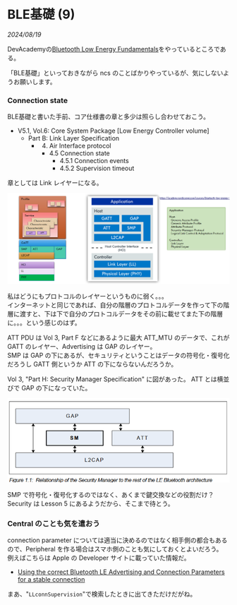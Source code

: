 # BLE基礎 (9)

<i>2024/08/19</i>

DevAcademyの[Bluetooth Low Energy Fundamentals](https://academy.nordicsemi.com/courses/bluetooth-low-energy-fundamentals/)をやっているところである。

「BLE基礎」といっておきながら ncs のことばかりやっているが、気にしないようお願いします。

### Connection state

BLE基礎と書いた手前、コア仕様書の章と多少は照らし合わせておこう。

* V5.1, Vol.6: Core System Package \[Low Energy Controller volume\]
  * Part B: Link Layer Specification
    * 4. Air Interface protocol
      * 4.5 Connection state
        * 4.5.1 Connection events
        * 4.5.2 Supervision timeout

章としては Link レイヤーになる。

![image](20240805a-1.png)

私はどうにもプロトコルのレイヤーというものに弱く。。。  
インターネットと同じであれば、自分の階層のプロトコルデータを作って下の階層に渡すと、下は下で自分のプロトコルデータをその前に載せてまた下の階層に。。。という感じのはず。

ATT PDU は Vol 3, Part F などにあるように最大 ATT_MTU のデータで、これが GATT のレイヤー、Advertising は GAP のレイヤー。  
SMP は GAP の下にあるが、セキュリティということはデータの符号化・復号化だろうし GATT 側というか ATT の下にならないんだろうか。

Vol 3, "Part H: Security Manager Specification" に図があった。
ATT とは横並びで GAP の下になっていた。

![image](20240819a-2.png)

SMP で符号化・復号化するのではなく、あくまで鍵交換などの役割だけ？  
Security は Lesson 5 にあるようだから、そこまで待とう。

### Central のことも気を遣おう

connection parameter については適当に決めるのではなく相手側の都合もあるので、Peripheral を作る場合はスマホ側のことも気にしておくとよいだろう。
例えばこちらは Apple の Developer サイトに載っていた情報だ。

* [Using the correct Bluetooth LE Advertising and Connection Parameters for a stable connection](https://developer.apple.com/library/archive/qa/qa1931/_index.html)

まあ、"`LLconnSupervision`"で検索したときに出てきただけだがね。
